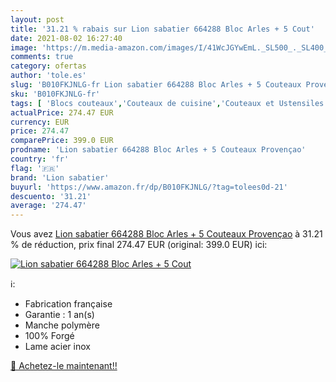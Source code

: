 ```yaml
---
layout: post
title: '31.21 % rabais sur Lion sabatier 664288 Bloc Arles + 5 Cout'
date: 2021-08-02 16:27:40
image: 'https://m.media-amazon.com/images/I/41WcJGYwEmL._SL500_._SL400_.jpg'
comments: true
category: ofertas
author: 'tole.es'
slug: 'B010FKJNLG-fr Lion sabatier 664288 Bloc Arles + 5 Couteaux Provençao'
sku: 'B010FKJNLG-fr'
tags: [ 'Blocs couteaux','Couteaux de cuisine','Couteaux et Ustensiles de Cuisine','Cuisine et Maison','lion sabatier', ]
actualPrice: 274.47 EUR
currency: EUR
price: 274.47
comparePrice: 399.0 EUR
prodname: 'Lion sabatier 664288 Bloc Arles + 5 Couteaux Provençao'
country: 'fr'
flag: '🇫🇷'
brand: 'Lion sabatier'
buyurl: 'https://www.amazon.fr/dp/B010FKJNLG/?tag=tolees0d-21'
descuento: '31.21'
average: '274.47'
---
```


Vous avez [Lion sabatier 664288 Bloc Arles + 5 Couteaux Provençao](https://www.amazon.fr/dp/B010FKJNLG/?tag=tolees0d-21)  à  31.21 % de réduction, prix final  274.47 EUR (original: 399.0 EUR) ici:

[![Lion sabatier 664288 Bloc Arles + 5 Cout](https://m.media-amazon.com/images/I/41WcJGYwEmL._SL500_._SL400_.jpg)](https://www.amazon.fr/dp/B010FKJNLG/?tag=tolees0d-21)

ℹ️:

- Fabrication française
- Garantie : 1 an(s)
- Manche polymère
- 100% Forgé
- Lame acier inox

[🛒 Achetez-le maintenant!!](https://www.amazon.fr/dp/B010FKJNLG/?tag=tolees0d-21)
